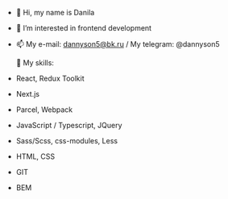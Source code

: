 - 👋 Hi, my name is Danila
- 👀 I’m interested in frontend development
- 📫 My e-mail: dannyson5@bk.ru / My telegram: @dannyson5

  🤖 My skills: 
- React, Redux Toolkit
- Next.js
- Parcel, Webpack
- JavaScript / Typescript, JQuery
- Sass/Scss, css-modules, Less
- HTML, CSS
- GIT
- BEM

